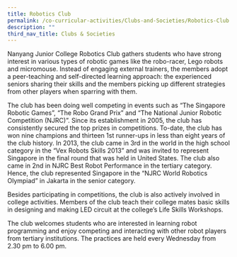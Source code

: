 ```yaml
---
title: Robotics Club
permalink: /co-curricular-activities/Clubs-and-Societies/Robotics-Club
description: ""
third_nav_title: Clubs & Societies
---
```

Nanyang Junior College Robotics Club gathers students who have strong interest in various types of robotic games like the robo-racer, Lego robots and micromouse. Instead of engaging external trainers, the members adopt a peer-teaching and self-directed learning approach: the experienced seniors sharing their skills and the members picking up different strategies from other players when sparring with them.

The club has been doing well competing in events such as “The Singapore Robotic Games”, “The Robo Grand Prix” and “The National Junior Robotic Competition (NJRC)”. Since its establishment in 2005, the club has consistently secured the top prizes in competitions. To-date, the club has won nine champions and thirteen 1st runner-ups in less than eight years of the club history. In 2013, the club came in 3rd in the world in the high school category in the “Vex Robots Skills 2013” and was invited to represent Singapore in the final round that was held in United States. The club also came in 2nd in NJRC Best Robot Performance in the tertiary category. Hence, the club represented Singapore in the “NJRC World Robotics Olympiad” in Jakarta in the senior category.

Besides participating in competitions, the club is also actively involved in college activities. Members of the club teach their college mates basic skills in designing and making LED circuit at the college’s Life Skills Workshops.

The club welcomes students who are interested in learning robot programming and enjoy competing and interacting with other robot players from tertiary institutions. The practices are held every Wednesday from 2.30 pm to 6.00 pm.